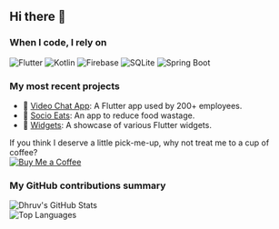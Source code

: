 ## Hi there 👋  
### When I code, I rely on  
![Flutter](https://img.shields.io/badge/-Flutter-02569B?logo=flutter&logoColor=white&style=for-the-badge)
![Kotlin](https://img.shields.io/badge/-Kotlin-7F52FF?logo=kotlin&logoColor=white&style=for-the-badge)
![Firebase](https://img.shields.io/badge/-Firebase-FFCA28?logo=firebase&logoColor=black&style=for-the-badge)
![SQLite](https://img.shields.io/badge/-SQLite-003B57?logo=sqlite&logoColor=white&style=for-the-badge)
![Spring Boot](https://img.shields.io/badge/-Spring%20Boot-6DB33F?logo=springboot&logoColor=white&style=for-the-badge)

### My most recent projects  
- 🚀 [Video Chat App](https://github.com/DhruvChaurasia9403/video-chat): A Flutter app used by 200+ employees.  
- 🍴 [Socio Eats](https://github.com/DhruvChaurasia9403/socio-eats): An app to reduce food wastage.  
- 🎨 [Widgets](https://github.com/DhruvChaurasia9403/widgets): A showcase of various Flutter widgets.  

If you think I deserve a little pick-me-up, why not treat me to a cup of coffee?  
[![Buy Me a Coffee](https://img.shields.io/badge/-Buy%20me%20a%20coffee-FFDD00?logo=buy-me-a-coffee&logoColor=black&style=for-the-badge)](https://www.buymeacoffee.com/yourusername)

### My GitHub contributions summary  
![Dhruv's GitHub Stats](https://github-readme-stats.vercel.app/api?username=DhruvChaurasia9403&show_icons=true&theme=radical)  
![Top Languages](https://github-readme-stats.vercel.app/api/top-langs/?username=DhruvChaurasia9403&layout=compact&theme=radical)
